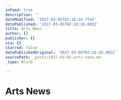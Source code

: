 ```yaml
---
inFeed: true
description: ''
dateModified: '2017-03-05T02:18:24.774Z'
datePublished: '2017-03-05T02:18:26.003Z'
title: Arts News
author: []
publisher: {}
via: {}
starred: false
datePublishedOriginal: '2017-03-05T02:18:26.003Z'
sourcePath: _posts/2017-03-05-arts-news.md
_type: Blurb

---
```

# Arts News